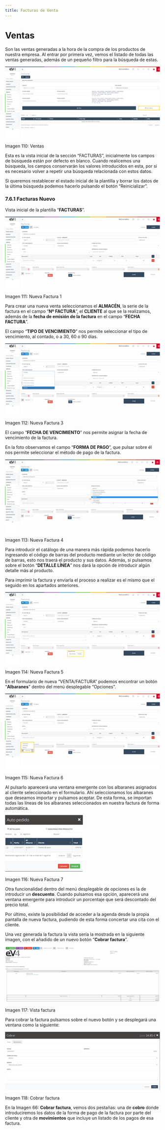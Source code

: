 ```yaml
---
title: Facturas de Venta
---
```


# Ventas

Son las ventas generadas a la hora de la compra de los productos de nuestra empresa. Al entrar por primera vez, vemos el listado de todas las ventas generadas, además de un pequeño filtro para la búsqueda de estas.

![Imagen01](../../../assets/primerafactura/image114.png)

Imagen 110: Ventas

Esta es la vista inicial de la sección “FACTURAS”, inicialmente los campos de búsqueda están por defecto en blanco. Cuando realicemos una búsqueda, los campos conservarán los valores introducidos en esta, por si es necesario volver a repetir una búsqueda relacionada con estos datos.

Si queremos restablecer el estado inicial de la plantilla y borrar los datos de la última búsqueda podemos hacerlo pulsando el botón “Reinicializar”.

### 7.6.1 Facturas Nuevo

Vista inicial de la plantilla “**FACTURAS**”.

![Imagen02](../../../assets/primerafactura/image115.png)

Imagen 111: Nueva Factura 1

Para crear una nueva venta seleccionamos el **ALMACÉN**, la serie de la factura en el campo “**Nº FACTURA**”, el **CLIENTE** al que se la realizamos, además de la **fecha de emisión de la factura** en el campo “**FECHA FACTURA**”.

El campo “**TIPO DE VENCIMIENTO**” nos permite seleccionar el tipo de vencimiento, al contado, o a 30, 60 o 90 días.

![Imagen03](../../../assets/primerafactura/image116.png)

Imagen 112: Nueva Factura 3

El campo “**FECHA DE VENCIMIENTO**” nos permite asignar la fecha de vencimiento de la factura.

En la foto observamos el campo “**FORMA DE PAGO**”, que pulsar sobre él nos permite seleccionar el método de pago de la factura.

![Imagen04](../../../assets/primerafactura/image117.jpg)

Imagen 113: Nueva Factura 4

Para introducir el catálogo de una manera más rápida podemos hacerlo ingresando el código de barras del producto mediante un lector de código de barras, esto nos traerá el producto y sus datos. Además, si pulsamos sobre el botón “**DETALLE LÍNEA**” nos dará la opción de introducir algún detalle más al producto.

Para imprimir la factura y enviarla el proceso a realizar es el mismo que el seguido en los apartados anteriores.

![Imagen05](../../../assets/primerafactura/image118.png)

Imagen 114: Nueva Factura 5

En el formulario de nueva “VENTA/FACTURA” podemos encontrar un botón “**Albaranes**” dentro del menú desplegable “Opciones”.

![Imagen06](../../../assets/primerafactura/image119.png)

Imagen 115: Nueva Factura 6

Al pulsarlo aparecerá una ventana emergente con los albaranes asignados al cliente seleccionado en el formulario. Ahí seleccionamos los albaranes que deseamos importar y pulsamos aceptar. De esta forma, se importan todas las líneas de los albaranes seleccionados en nuestra factura de forma automática.

![Imagen07](../../../assets/primerafactura/image120.png)

Imagen 116: Nueva Factura 7

Otra funcionalidad dentro del menú desplegable de opciones es la de introducir un **descuento**. Cuando pulsamos esa opción, aparecerá una ventana emergente para introducir un porcentaje que será descontado del precio total.

Por último, existe la posibilidad de acceder a la agenda desde la propia pantalla de nueva factura, pudiendo de esta forma concertar una cita con el cliente.

Una vez generada la factura la vista sería la mostrada en la siguiente imagen, con el añadido de un nuevo botón “**Cobrar factura**”.

![Imagen08](../../../assets/primerafactura/image121.png)

Imagen 117: Vista factura

Para cobrar la factura pulsamos sobre el nuevo botón y se desplegará una ventana como la siguiente:

![Imagen09](../../../assets/primerafactura/image122.png)

Imagen 118: Cobrar factura

En la Imagen 66: **Cobrar factura**, vemos dos pestañas: una de **cobro** donde introduciremos los datos de la forma de pago de la factura por parte del cliente y otra de **movimientos** que incluye un listado de los pagos de esa factura.
